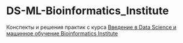 # DS-ML-Bioinformatics_Institute
Конспекты и решения практик с курса [Введение в Data Science и машинное обучение Bioinformatics Institute]( https://stepik.org/course/4852/promo)
